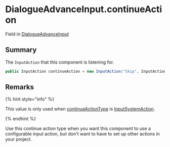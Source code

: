 # DialogueAdvanceInput.continueAction

Field in [DialogueAdvanceInput](/api/csharp/yarn.unity.dialogueadvanceinput.md)

## Summary


The  <code>InputAction</code>  that this component is listening for.


```csharp
public InputAction continueAction = new InputAction("Skip", InputActionType.Button, CommonUsages.Submit);
```

## Remarks

<p>
{% hint style="info" %}

This value is only used when <a href="yarn.unity.dialogueadvanceinput.continueactiontype-2.md">continueActionType</a> is
<a href="yarn.unity.dialogueadvanceinput.continueactiontype.inputsystemaction.md">InputSystemAction</a>.

{% endhint %}
</p> <p>
Use this continue action type when you want this component to use a
configurable input action, but don't want to have to set up other
actions in your project.
</p>


